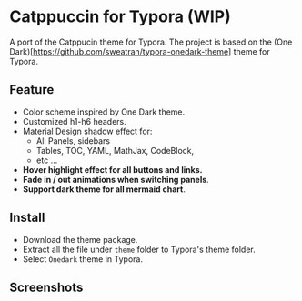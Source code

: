 # Catppuccin for Typora (WIP)

A port of the Catppucin theme for Typora.
The project is based on the (One Dark)[https://github.com/sweatran/typora-onedark-theme] theme for Typora.

## Feature

* Color scheme inspired by One Dark theme.
* Customized h1-h6 headers.
* Material Design shadow effect for: 
  * All Panels, sidebars
  * Tables, TOC, YAML, MathJax, CodeBlock,
  * etc ...
* **Hover highlight effect for all buttons and links.**
* **Fade in / out animations when switching panels**.
* **Support dark theme for all mermaid chart**.

## Install

* Download the theme package.
* Extract all the file under `theme` folder to Typora's theme folder.
* Select `Onedark` theme in Typora.

## Screenshots
